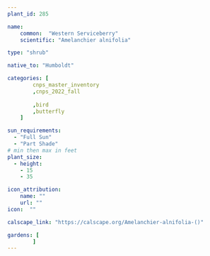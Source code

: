 ```yaml
---
plant_id: 285

name: 
    common:  "Western Serviceberry"    
    scientific: "Amelanchier alnifolia"  

type: "shrub"

native_to: "Humboldt"

categories: [
        cnps_master_inventory
        ,cnps_2022_fall
    
        ,bird
        ,butterfly
    ]

sun_requirements:
  - "Full Sun"
  - "Part Shade"
# min then max in feet
plant_size:
  - height: 
    - 15
    - 35

icon_attribution: 
    name: ""
    url: ""
icon:  ""

calscape_link: "https://calscape.org/Amelanchier-alnifolia-()"

gardens: [ 
        ]
---
```


